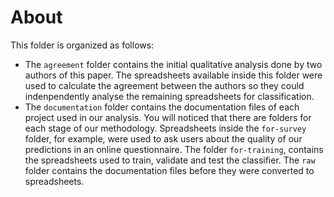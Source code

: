 # About
This folder is organized as follows:
- The `agreement` folder contains the initial qualitative analysis done by two authors of this paper. The spreadsheets available inside this folder were used to calculate the agreement between the authors so they could indenpendently analyse the remaining spreadsheets for classification.
- The `documentation` folder contains the documentation files of each project used in our analysis. You will noticed that there are folders for each stage of our methodology. Spreadsheets inside the `for-survey` folder, for example, were used to ask users about the quality of our predictions in an online questionnaire. The folder `for-training`, contains the spreadsheets used to train, validate and test the classifier. The `raw` folder contains the documentation files before they were converted to spreadsheets.
